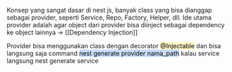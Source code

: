Konsep yang sangat dasar di nest js, banyak class yang bisa dianggap sebagai provider, seperti Service, Repo, Factory, Helper, dll. Ide utama provider adalah agar object dari provider bisa diinject sebagai dependency ke object lainnya -> [[Dependency Injection]]


Provider bisa menggunakan class dengan decorator <mark style="background: #FFF3A3A6;">@Injectable</mark> dan bisa langsung saja command <mark style="background: #ADCCFFA6;">nest generate provider nama_path</mark> kalau service langsung nest generate service
